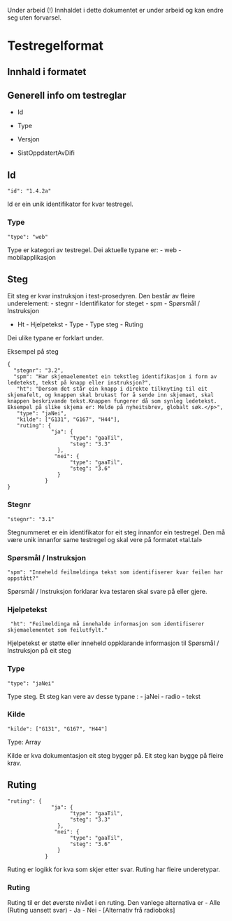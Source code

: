 Under arbeid (!) Innhaldet i dette dokumentet er under arbeid og kan endre seg
uten forvarsel.

Testregelformat
===============

Innhald i formatet
------------------

Generell info om testreglar
---------------------------

- Id

-   Type

-   Versjon

-   SistOppdatertAvDifi 

## Id
~~~~~~~~~~~~~~~~~~~~~~~~~~~~~~~~~~~~~~~~~~~~~~~~~~~~~~~~~~~~~~~~~~~~~~~~~~~~~~~~
"id": "1.4.2a"
~~~~~~~~~~~~~~~~~~~~~~~~~~~~~~~~~~~~~~~~~~~~~~~~~~~~~~~~~~~~~~~~~~~~~~~~~~~~~~~~
Id er ein unik identifikator for kvar testregel.

### Type

~~~~~~~~~~~~~~~~~~~~~~~~~~~~~~~~~~~~~~~~~~~~~~~~~~~~~~~~~~~~~~~~~~~~~~~~~~~~~~~~
"type": "web"
~~~~~~~~~~~~~~~~~~~~~~~~~~~~~~~~~~~~~~~~~~~~~~~~~~~~~~~~~~~~~~~~~~~~~~~~~~~~~~~~

Type er kategori av testregel. Dei aktuelle typane er: - web - mobilapplikasjon

Steg
----

Eit steg er kvar instruksjon i test-prosedyren. Den består av fleire
underelement: - stegnr - Identifikator for steget - spm - Spørsmål / Instruksjon
- Ht - Hjelpetekst - Type - Type steg - Ruting

Dei ulike typane er forklart under.

Eksempel på steg

~~~~~~~~~~~~~~~~~~~~~~~~~~~~~~~~~~~~~~~~~~~~~~~~~~~~~~~~~~~~~~~~~~~~~~~~~~~~~~~~
{
  "stegnr": "3.2",
  "spm": "Har skjemaelementet ein tekstleg identifikasjon i form av ledetekst, tekst på knapp eller instruksjon?",
   "ht": "Dersom det står ein knapp i direkte tilknyting til eit skjemafelt, og knappen skal brukast for å sende inn skjemaet, skal knappen beskrivande tekst.Knappen fungerer då som synleg ledetekst. Eksempel på slike skjema er: Melde på nyheitsbrev, globalt søk.</p>",
   "type": "jaNei",
   "kilde": ["G131", "G167", "H44"],
   "ruting": {
              "ja": {
                    "type": "gaaTil",
                    "steg": "3.3"
                },
               "nei": {
                    "type": "gaaTil",
                    "steg": "3.6"
                }
            }
}
~~~~~~~~~~~~~~~~~~~~~~~~~~~~~~~~~~~~~~~~~~~~~~~~~~~~~~~~~~~~~~~~~~~~~~~~~~~~~~~~

### Stegnr

~~~~~~~~~~~~~~~~~~~~~~~~~~~~~~~~~~~~~~~~~~~~~~~~~~~~~~~~~~~~~~~~~~~~~~~~~~~~~~~~
"stegnr": "3.1"
~~~~~~~~~~~~~~~~~~~~~~~~~~~~~~~~~~~~~~~~~~~~~~~~~~~~~~~~~~~~~~~~~~~~~~~~~~~~~~~~

Stegnummeret er ein identifikator for eit steg innanfor ein testregel. Den må
være unik innanfor same testregel og skal vere på formatet «tal.tal»

### Spørsmål / Instruksjon

~~~~~~~~~~~~~~~~~~~~~~~~~~~~~~~~~~~~~~~~~~~~~~~~~~~~~~~~~~~~~~~~~~~~~~~~~~~~~~~~
"spm": "Inneheld feilmeldinga tekst som identifiserer kvar feilen har oppstått?"
~~~~~~~~~~~~~~~~~~~~~~~~~~~~~~~~~~~~~~~~~~~~~~~~~~~~~~~~~~~~~~~~~~~~~~~~~~~~~~~~

Spørsmål / Instruksjon forklarar kva testaren skal svare på eller gjere.

### Hjelpetekst

~~~~~~~~~~~~~~~~~~~~~~~~~~~~~~~~~~~~~~~~~~~~~~~~~~~~~~~~~~~~~~~~~~~~~~~~~~~~~~~~
 "ht": "Feilmeldinga må innehalde informasjon som identifiserer skjemaelementet som feilutfylt."
~~~~~~~~~~~~~~~~~~~~~~~~~~~~~~~~~~~~~~~~~~~~~~~~~~~~~~~~~~~~~~~~~~~~~~~~~~~~~~~~

Hjelpetekst er støtte eller inneheld oppklarande informasjon til Spørsmål /
Instruksjon på eit steg

### Type

~~~~~~~~~~~~~~~~~~~~~~~~~~~~~~~~~~~~~~~~~~~~~~~~~~~~~~~~~~~~~~~~~~~~~~~~~~~~~~~~
"type": "jaNei"
~~~~~~~~~~~~~~~~~~~~~~~~~~~~~~~~~~~~~~~~~~~~~~~~~~~~~~~~~~~~~~~~~~~~~~~~~~~~~~~~

Type steg. Et steg kan vere av desse typane : - jaNei - radio - tekst

### Kilde

~~~~~~~~~~~~~~~~~~~~~~~~~~~~~~~~~~~~~~~~~~~~~~~~~~~~~~~~~~~~~~~~~~~~~~~~~~~~~~~~
"kilde": ["G131", "G167", "H44"]
~~~~~~~~~~~~~~~~~~~~~~~~~~~~~~~~~~~~~~~~~~~~~~~~~~~~~~~~~~~~~~~~~~~~~~~~~~~~~~~~

Type: Array

Kilde er kva dokumentasjon eit steg bygger på. Eit steg kan bygge på fleire
krav.

Ruting
------

~~~~~~~~~~~~~~~~~~~~~~~~~~~~~~~~~~~~~~~~~~~~~~~~~~~~~~~~~~~~~~~~~~~~~~~~~~~~~~~~
"ruting": {
              "ja": {
                    "type": "gaaTil",
                    "steg": "3.3"
                },
               "nei": {
                    "type": "gaaTil",
                    "steg": "3.6"
                }
            }
~~~~~~~~~~~~~~~~~~~~~~~~~~~~~~~~~~~~~~~~~~~~~~~~~~~~~~~~~~~~~~~~~~~~~~~~~~~~~~~~

Ruting er logikk for kva som skjer etter svar. Ruting har fleire underetypar.

### Ruting

Ruting til er det øverste nivået i en ruting. Den vanlege alternativa er - Alle
(Ruting uansett svar) - Ja - Nei - [Alternativ frå radioboks]
